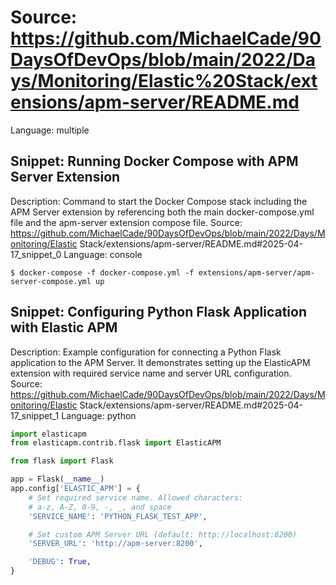 # Source: https://github.com/MichaelCade/90DaysOfDevOps/blob/main/2022/Days/Monitoring/Elastic%20Stack/extensions/apm-server/README.md
Language: multiple

## Snippet: Running Docker Compose with APM Server Extension
Description: Command to start the Docker Compose stack including the APM Server extension by referencing both the main docker-compose.yml file and the apm-server extension compose file.
Source: https://github.com/MichaelCade/90DaysOfDevOps/blob/main/2022/Days/Monitoring/Elastic Stack/extensions/apm-server/README.md#2025-04-17_snippet_0
Language: console

```console
$ docker-compose -f docker-compose.yml -f extensions/apm-server/apm-server-compose.yml up
```

## Snippet: Configuring Python Flask Application with Elastic APM
Description: Example configuration for connecting a Python Flask application to the APM Server. It demonstrates setting up the ElasticAPM extension with required service name and server URL configuration.
Source: https://github.com/MichaelCade/90DaysOfDevOps/blob/main/2022/Days/Monitoring/Elastic Stack/extensions/apm-server/README.md#2025-04-17_snippet_1
Language: python

```python
import elasticapm
from elasticapm.contrib.flask import ElasticAPM

from flask import Flask

app = Flask(__name__)
app.config['ELASTIC_APM'] = {
    # Set required service name. Allowed characters:
    # a-z, A-Z, 0-9, -, _, and space
    'SERVICE_NAME': 'PYTHON_FLASK_TEST_APP',

    # Set custom APM Server URL (default: http://localhost:8200)
    'SERVER_URL': 'http://apm-server:8200',

    'DEBUG': True,
}
```